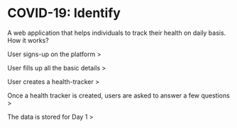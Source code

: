 # COVID-19: Identify

A web application that helps individuals to track their health on daily basis. How it works?

User signs-up on the platform >

User fills up all the basic details > 

User creates a health-tracker > 

Once a health tracker is created, users are asked to answer a few questions >

The data is stored for Day 1 > 
